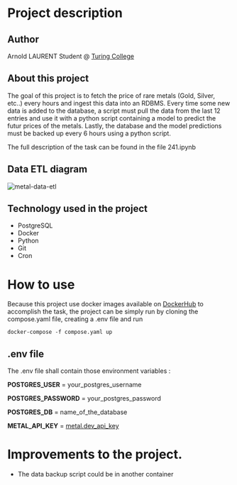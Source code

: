 # Project description

## Author
Arnold LAURENT
Student @ [Turing College](https://www.turingcollege.com/)

## About this project

The goal of this project is to fetch the price of rare metals (Gold, Silver, etc..) every hours and ingest this data into an RDBMS.
Every time some new data is added to the database, a script must pull the data from the last 12 entries and use it with a python script containing a model to predict the futur prices of the metals.
Lastly, the database and the model predictions must be backed up every 6 hours using a python script.



The full description of the task can be found in the file  241.ipynb

## Data ETL diagram

![metal-data-etl](https://github.com/user-attachments/assets/4db320a3-9b27-44a1-81d0-cdc0f635f885)


## Technology used in the project

* PostgreSQL
* Docker
* Python
* Git
* Cron

# How to use

Because this project use docker images available on [DockerHub](https://hub.docker.com/repositories/watussi) to accomplish the task, the project can be simply run by cloning the compose.yaml file, creating a .env file and run

````
docker-compose -f compose.yaml up
````

## .env file
The .env file shall contain those environment variables :

**POSTGRES_USER** = your_postgres_username



**POSTGRES_PASSWORD** = your_postgres_password 



**POSTGRES_DB** = name_of_the_database




**METAL_API_KEY** = [metal.dev_api_key](https://metals.dev/)

# Improvements to the project.
* The data backup script could be in another container
